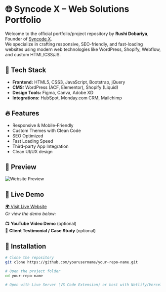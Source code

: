 # 🌐 Syncode X – Web Solutions Portfolio

Welcome to the official portfolio/project repository by **Rushi Dobariya**, Founder of [Syncode X](https://www.instagram.com/syncode_x/).  
We specialize in crafting responsive, SEO-friendly, and fast-loading websites using modern web technologies like WordPress, Shopify, Webflow, and custom HTML/CSS/JS.

## 🔧 Tech Stack

- **Frontend:** HTML5, CSS3, JavaScript, Bootstrap, jQuery  
- **CMS:** WordPress (ACF, Elementor), Shopify (Liquid)  
- **Design Tools:** Figma, Canva, Adobe XD  
- **Integrations:** HubSpot, Monday.com CRM, Mailchimp

## 🔥 Features

- Responsive & Mobile-Friendly  
- Custom Themes with Clean Code  
- SEO Optimized  
- Fast Loading Speed  
- Third-party App Integration  
- Clean UI/UX design  

## 📸 Preview

![Website Preview](./screenshot.png) <!-- Replace with actual screenshot if available -->

## 🚀 Live Demo

[🌍 Visit Live Website](https://your-netlify-link.netlify.app/)  
_Or view the demo below:_

📺 **YouTube Video Demo** (optional)  
🔗 **Client Testimonial / Case Study** (optional)

## 📁 Installation

```bash
# Clone the repository
git clone https://github.com/yourusername/your-repo-name.git

# Open the project folder
cd your-repo-name

# Open with Live Server (VS Code Extension) or host with Netlify/Vercel
